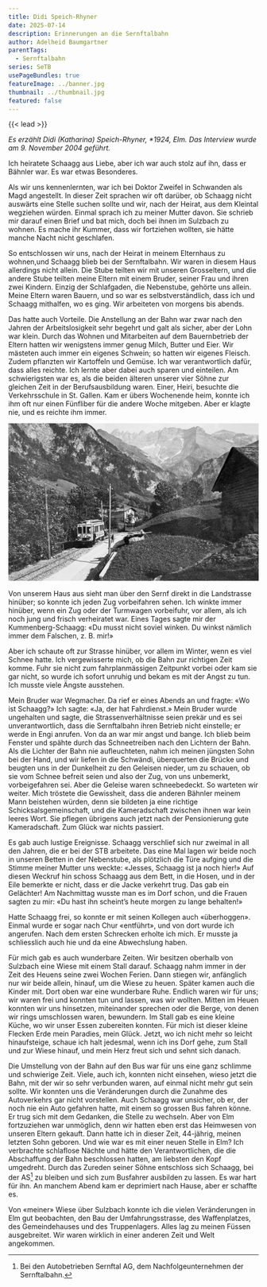 ```yaml
---
title: Didi Speich-Rhyner
date: 2025-07-14
description: Erinnerungen an die Sernftalbahn
author: Adelheid Baumgartner
parentTags:
  - Sernftalbahn
series: SeTB
usePageBundles: true
featureImage: ../banner.jpg
thumbnail: ../thumbnail.jpg
featured: false
---
```


{{< lead >}}

*Es erzählt Didi (Katharina) Speich-Rhyner, \*1924, Elm. Das Interview wurde am 9. November 2004 geführt.*

Ich heiratete Schaagg aus Liebe, aber ich war auch stolz auf ihn, dass
er Bähnler war. Es war etwas Besonderes.

Als wir uns kennenlernten, war ich bei Doktor Zweifel in Schwanden als
Magd angestellt. In dieser Zeit sprachen wir oft darüber, ob Schaagg
nicht auswärts eine Stelle suchen sollte und wir, nach der Heirat, aus
dem Kleintal wegziehen würden. Einmal sprach ich zu meiner Mutter
davon. Sie schrieb mir darauf einen Brief und bat mich, doch bei ihnen
im Sulzbach zu wohnen. Es mache ihr Kummer, dass wir fortziehen
wollten, sie hätte manche Nacht nicht geschlafen.

So entschlossen wir uns, nach der Heirat in meinem Elternhaus zu
wohnen,und Schaagg blieb bei der Sernftalbahn. Wir waren in diesem
Haus allerdings nicht allein. Die Stube teilten wir mit unseren
Grosseltern, und die andere Stube teilten meine Eltern mit einem
Bruder, seiner Frau und ihren zwei Kindern. Einzig der Schlafgaden,
die Nebenstube, gehörte uns allein. Meine Eltern waren Bauern, und so
war es selbstverständlich, dass ich und Schaagg mithalfen, wo es ging.
Wir arbeiteten von morgens bis abends.

Das hatte auch Vorteile. Die Anstellung an der Bahn war zwar nach den
Jahren der Arbeitslosigkeit sehr begehrt und galt als sicher, aber der
Lohn war klein. Durch das Wohnen und Mitarbeiten auf dem Bauernbetrieb
der Eltern hatten wir wenigstens immer genug Milch, Butter und Eier.
Wir mästeten auch immer ein eigenes Schwein; so hatten wir eigenes
Fleisch. Zudem pflanzten wir Kartoffeln und Gemüse. Ich war
verantwortlich dafür, dass alles reichte. Ich lernte aber dabei auch
sparen und einteilen. Am schwierigsten war es, als die beiden älteren
unserer vier Söhne zur gleichen Zeit in der Berufsausbildung waren.
Einer, Heiri, besuchte die Verkehrsschule in St. Gallen. Kam er übers
Wochenende heim, konnte ich ihm oft nur einen Fünfliber für die andere
Woche mitgeben. Aber er klagte nie, und es reichte ihm immer.

![Nahe der Haltestelle Schwändi, wo auch die Leute vom Sulzbach ein- und ausstiegen.](haltestelle-schwaendi.jpg)

Von unserem Haus aus sieht man über den Sernf direkt in die
Landstrasse hinüber; so konnte ich jeden Zug vorbeifahren sehen. Ich
winkte immer hinüber, wenn ein Zug oder der Turmwagen vorbeifuhr, vor
allem, als ich noch jung und frisch verheiratet war. Eines Tages sagte
mir der Kummenberg-Schaagg: «Du musst nicht soviel winken. Du winkst
nämlich immer dem Falschen, z. B. mir!»

Aber ich schaute oft zur Strasse hinüber, vor allem im Winter, wenn es
viel Schnee hatte. Ich vergewisserte mich, ob die Bahn zur richtigen
Zeit komme. Fuhr sie nicht zum fahrplanmässigen Zeitpunkt vorbei oder
kam sie gar nicht, so wurde ich sofort unruhig und bekam es mit der
Angst zu tun. Ich musste viele Ängste ausstehen.

Mein Bruder war Wegmacher. Da rief er eines Abends an und fragte: «Wo
ist Schaagg?» Ich sagte: «Ja, der hat Fahrdienst.» Mein Bruder wurde
ungehalten und sagte, die Strassenverhältnisse seien prekär und es sei
unverantwortlich, dass die Sernftalbahn ihren Betrieb nicht einstelle;
er werde in Engi anrufen. Von da an war mir angst und bange. Ich blieb
beim Fenster und spähte durch das Schneetreiben nach den Lichtern der
Bahn. Als die Lichter der Bahn nie aufleuchteten, nahm ich meinen
jüngsten Sohn bei der Hand, und wir liefen in die Schwändi,
überquerten die Brücke und beugten uns in der Dunkelheit zu den
Geleisen nieder, um zu schauen, ob sie vom Schnee befreit seien und
also der Zug, von uns unbemerkt, vorbeigefahren sei. Aber die Geleise
waren schneebedeckt. So warteten wir weiter. Mich tröstete die
Gewissheit, dass die anderen Bähnler meinem Mann beistehen würden,
denn sie bildeten ja eine richtige Schicksalsgemeinschaft, und die
Kameradschaft zwischen ihnen war kein leeres Wort. Sie pflegen
übrigens auch jetzt nach der Pensionierung gute Kameradschaft. Zum
Glück war nichts passiert.

Es gab auch lustige Ereignisse. Schaagg verschlief sich nur zweimal in
all den Jahren, die er bei der STB arbeitete. Das eine Mal lagen wir
beide noch in unseren Betten in der Nebenstube, als plötzlich die Türe
aufging und die Stimme meiner Mutter uns weckte: «Jesses, Schaagg ist
ja noch hier!» Auf diesen Weckruf hin schoss Schaagg aus dem Bett, in
die Hosen, und in der Eile bemerkte er nicht, dass er die Jacke
verkehrt trug. Das gab ein Gelächter! Am Nachmittag wusste man es im
Dorf schon, und die Frauen sagten zu mir: «Du hast ihn scheint’s heute
morgen zu lange behalten!»

Hatte Schaagg frei, so konnte er mit seinen Kollegen auch
«überhoggen». Einmal wurde er sogar nach Chur «entführt», und von dort
wurde ich angerufen. Nach dem ersten Schrecken erholte ich mich. Er
musste ja schliesslich auch hie und da eine Abwechslung haben.

Für mich gab es auch wunderbare Zeiten. Wir besitzen oberhalb von
Sulzbach eine Wiese mit einem Stall darauf. Schaagg nahm immer in der
Zeit des Heuens seine zwei Wochen Ferien. Dann stiegen wir, anfänglich
nur wir beide allein, hinauf, um die Wiese zu heuen. Später kamen auch
die Kinder mit. Dort oben war eine wunderbare Ruhe. Endlich waren wir
für uns; wir waren frei und konnten tun und lassen, was wir wollten.
Mitten im Heuen konnten wir uns hinsetzen, miteinander sprechen oder
die Berge, von denen wir rings umschlossen waren, bewundern. Im Stall
gab es eine kleine Küche, wo wir unser Essen zubereiten konnten. Für
mich ist dieser kleine Flecken Erde mein Paradies, mein Glück. Jetzt,
wo ich nicht mehr so leicht hinaufsteige, schaue ich halt jedesmal,
wenn ich ins Dorf gehe, zum Stall und zur Wiese hinauf, und mein Herz
freut sich und sehnt sich danach.

Die Umstellung von der Bahn auf den Bus war für uns eine ganz schlimme
und schwierige Zeit. Viele, auch ich, konnten nicht einsehen, wieso
jetzt die Bahn, mit der wir so sehr verbunden waren, auf einmal nicht
mehr gut sein sollte. Wir konnten uns die Veränderungen durch die
Zunahme des Autoverkehrs gar nicht vorstellen. Auch Schaagg war
unsicher, ob er, der noch nie ein Auto gefahren hatte, mit einem so
grossen Bus fahren könne. Er trug sich mit dem Gedanken, die Stelle zu
wechseln. Aber von Elm fortzuziehen war unmöglich, denn wir hatten
eben erst das Heimwesen von unseren Eltern gekauft. Dann hatte ich in
dieser Zeit, 44-jährig, meinen letzten Sohn geboren. Und wie war es
mit einer neuen Stelle in Elm? Ich verbrachte schlaflose Nächte und
hätte den Verantwortlichen, die die Abschaffung der Bahn beschlossen
hatten, am liebsten den Kopf umgedreht. Durch das Zureden seiner Söhne
entschloss sich Schaagg, bei der AS[^1] zu bleiben und sich zum Busfahrer
ausbilden zu lassen. Es war hart für ihn. An manchem Abend kam er
deprimiert nach Hause, aber er schaffte es.

Von «meiner» Wiese über Sulzbach konnte ich die vielen Veränderungen
in Elm gut beobachten, den Bau der Umfahrungsstrasse, des
Waffenplatzes, des Gemeindehauses und des Truppenlagers. Alles lag zu
meinen Füssen ausgebreitet. Wir waren wirklich in einer anderen Zeit
und Welt angekommen.

[^1]: Bei den Autobetrieben Sernftal AG, dem Nachfolgeunternehmen der
    Sernftalbahn.
